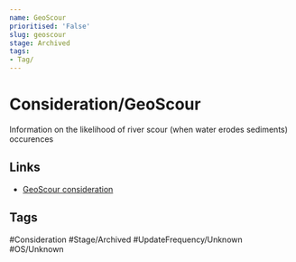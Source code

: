 ```yaml
---
name: GeoScour
prioritised: 'False'
slug: geoscour
stage: Archived
tags:
- Tag/
---
```


# Consideration/GeoScour

Information on the likelihood of river scour (when water erodes sediments) occurences

## Links

* [GeoScour consideration](https://design.planning.data.gov.uk/planning-consideration/geoscour)

## Tags

#Consideration #Stage/Archived #UpdateFrequency/Unknown #OS/Unknown